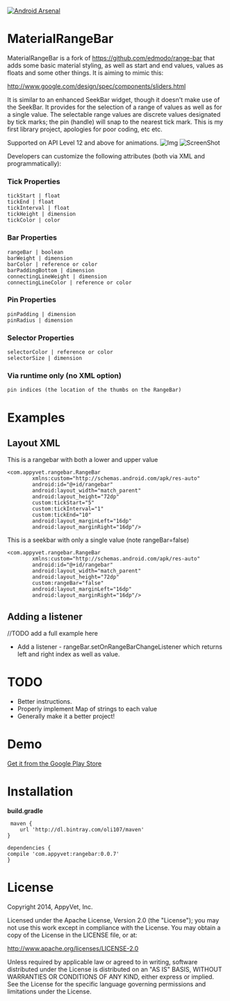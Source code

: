 [![Android Arsenal](https://img.shields.io/badge/Android%20Arsenal-MaterialRangeBar-brightgreen.svg?style=flat)](https://android-arsenal.com/details/1/1272)

MaterialRangeBar
=======
MaterialRangeBar is a fork of https://github.com/edmodo/range-bar that adds some basic material styling, as well as start and end values, values as floats and some other things. It is aiming to mimic this:

http://www.google.com/design/spec/components/sliders.html

It is similar to an enhanced SeekBar widget, though it doesn't make use of the SeekBar. It provides for the selection of a range of values as well as for a single value. The selectable range values are discrete values designated by tick marks; the pin (handle) will snap to the nearest tick mark. This is my first library project, apologies for poor coding, etc etc.

Supported on API Level 12 and above for animations.
![Img](https://github.com/oli107/material-range-bar/blob/master/Screenshots/pin%20expand.gif)
![ScreenShot](https://github.com/oli107/material-range-bar/blob/master/Screenshots/screenshot.png)

Developers can customize the following attributes (both via XML and programmatically):

### Tick Properties
```
tickStart | float
tickEnd | float
tickInterval | float
tickHeight | dimension
tickColor | color
```

###  Bar Properties
```
rangeBar | boolean
barWeight | dimension
barColor | reference or color
barPaddingBottom | dimension
connectingLineWeight | dimension
connectingLineColor | reference or color
```

### Pin Properties
```
pinPadding | dimension
pinRadius | dimension
```

### Selector Properties
```
selectorColor | reference or color
selectorSize | dimension
```

### Via runtime only (no XML option)
```
pin indices (the location of the thumbs on the RangeBar)
```

Examples
=======

## Layout XML

This is a rangebar with both a lower and upper value
```
<com.appyvet.rangebar.RangeBar
        xmlns:custom="http://schemas.android.com/apk/res-auto"
        android:id="@+id/rangebar"
        android:layout_width="match_parent"
        android:layout_height="72dp"
        custom:tickStart="5"
        custom:tickInterval="1"
        custom:tickEnd="10"
        android:layout_marginLeft="16dp"
        android:layout_marginRight="16dp"/>
```

This is a seekbar with only a single value (note rangeBar=false)
```
<com.appyvet.rangebar.RangeBar
        xmlns:custom="http://schemas.android.com/apk/res-auto"
        android:id="@+id/rangebar"
        android:layout_width="match_parent"
        android:layout_height="72dp"
        custom:rangeBar="false"
        android:layout_marginLeft="16dp"
        android:layout_marginRight="16dp"/>
```

## Adding a listener
//TODO add a full example here
- Add a listener - rangeBar.setOnRangeBarChangeListener which returns left and right index as well as value.


TODO
=======
- Better instructions.
- Properly implement Map of strings to each value
- Generally make it a better project!

Demo
=======
[Get it from the Google Play Store](https://play.google.com/store/apps/details?id=com.appyvet.rangebarsample)


Installation
=======

**build.gradle**

	 maven {
        url 'http://dl.bintray.com/oli107/maven'
    }

	dependencies {
    compile 'com.appyvet:rangebar:0.0.7'
	}

License
=======
Copyright 2014, AppyVet, Inc. 

Licensed under the Apache License, Version 2.0 (the "License"); you may not use this work except in compliance with the License.
You may obtain a copy of the License in the LICENSE file, or at:

http://www.apache.org/licenses/LICENSE-2.0

Unless required by applicable law or agreed to in writing, software distributed under the License is distributed on an "AS IS" BASIS, WITHOUT WARRANTIES OR CONDITIONS OF ANY KIND, either express or implied. See the License for the specific language governing permissions and limitations under the License.

